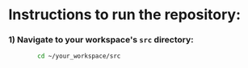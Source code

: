 # Instructions to run the repository:
### 1) Navigate to your workspace's `src` directory:
```bash
        cd ~/your_workspace/src 




